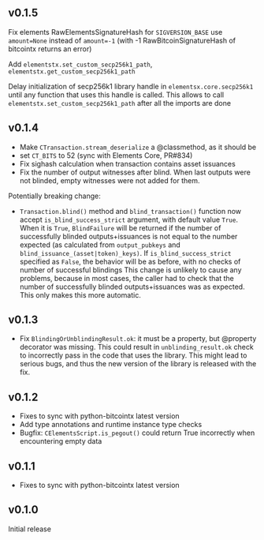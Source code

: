 ## v0.1.5

Fix elements RawElementsSignatureHash for `SIGVERSION_BASE` use `amount=None`
instead of `amount=-1` (with -1 RawBitcoinSignatureHash of bitcointx returns
an error)

Add `elementstx.set_custom_secp256k1_path`, `elementstx.get_custom_secp256k1_path`

Delay initialization of secp256k1 library handle in `elementsx.core.secp256k1`
until any function that uses this handle is called. This allows to call
`elementstx.set_custom_secp256k1_path` after all the imports are done

## v0.1.4

* Make `CTransaction.stream_deserialize` a @classmethod, as it should be
* set `CT_BITS` to 52 (sync with Elements Core, PR#834)
* Fix sighash calculation when transaction contains asset issuances
* Fix the number of output witnesses after blind. When last outputs
  were not blinded, empty witnesses were not added for them.

Potentially breaking change:

* `Transaction.blind()` method and `blind_transaction()` function now
  accept `is_blind_success_strict` argument, with default value `True`.
  When it is `True`, `BlindFailure` will be returned if the number of
  successfully blinded outputs+issuances is not equal to the number expected
  (as calculated from `output_pubkeys` and `blind_issuance_(asset|token)_keys)`.
  If `is_blind_success_strict` specified as `False`, the behavior will be as
  before, with no checks of number of successful blindings
  This change is unlikely to cause any problems, because in most cases, the
  caller had to check that the number of successfully blinded outputs+issuances
  was as expected. This only makes this more automatic.

## v0.1.3

* Fix `BlindingOrUnblindingResult.ok`: it must be a property, but @property
  decorator was missing. This could result in `unblinding_result.ok` check
  to incorrectly pass in the code that uses the library. This might lead
  to serious bugs, and thus the new version of the library is released with
  the fix.

## v0.1.2

* Fixes to sync with python-bitcointx latest version
* Add type annotations and runtime instance type checks
* Bugfix: `CElementsScript.is_pegout()` could return True incorrectly
  when encountering empty data

## v0.1.1

* Fixes to sync with python-bitcointx latest version

## v0.1.0

Initial release
